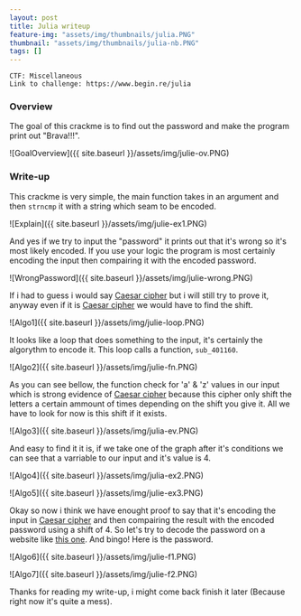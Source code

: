```yaml
---
layout: post
title: Julia writeup
feature-img: "assets/img/thumbnails/julia.PNG"
thumbnail: "assets/img/thumbnails/julia-nb.PNG"
tags: []
---
```


`CTF: Miscellaneous` <br>
`Link to challenge: https://www.begin.re/julia`

### Overview

The goal of this crackme is to find out the password and make the program print out "Brava!!!".

![GoalOverview]({{ site.baseurl }}/assets/img/julie-ov.PNG)

### Write-up

This crackme is very simple, the main function takes in an argument and then `strncmp` it with a string which seam to be encoded.

![Explain]({{ site.baseurl }}/assets/img/julie-ex1.PNG)

And yes if we try to input the "password" it prints out that it's wrong so it's most likely encoded. If you use your logic the program is most certainly encoding the input then compairing it with the encoded password.

![WrongPassword]({{ site.baseurl }}/assets/img/julie-wrong.PNG)

If i had to guess i would say <a href="https://en.wikipedia.org/wiki/Caesar_cipher">Caesar cipher</a> but i will still try to prove it, anyway even if it is <a href="https://en.wikipedia.org/wiki/Caesar_cipher">Caesar cipher</a> we would have to find the shift.

![Algo1]({{ site.baseurl }}/assets/img/julie-loop.PNG)

It looks like a loop that does something to the input, it's certainly the algorythm to encode it. This loop calls a function, `sub_401160`.

![Algo2]({{ site.baseurl }}/assets/img/julie-fn.PNG)

As you can see bellow, the function check for 'a' & 'z' values in our input which is strong evidence of <a href="https://en.wikipedia.org/wiki/Caesar_cipher">Caesar cipher</a> because this cipher only shift the letters a certain ammount of times depending on the shift you give it. All we have to look for now is this shift if it exists.

![Algo3]({{ site.baseurl }}/assets/img/julia-ev.PNG)

And easy to find it it is, if we take one of the graph after it's conditions we can see that a varriable to our input and it's value is 4.

![Algo4]({{ site.baseurl }}/assets/img/julia-ex2.PNG)

![Algo5]({{ site.baseurl }}/assets/img/julie-ex3.PNG)

Okay so now i think we have enought proof to say that it's encoding the input in <a href="https://en.wikipedia.org/wiki/Caesar_cipher">Caesar cipher</a> and then compairing the result with the encoded password using a shift of 4. So let's try to decode the password on a website like <a href="https://en.wikipedia.org/wiki/Caesar_cipher">this one</a>. And bingo! Here is the password.

![Algo6]({{ site.baseurl }}/assets/img/julie-f1.PNG)

![Algo7]({{ site.baseurl }}/assets/img/julie-f2.PNG)

Thanks for reading my write-up, i might come back finish it later (Because right now it's quite a mess).